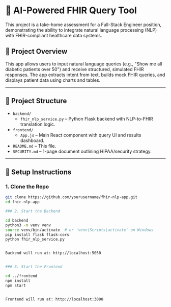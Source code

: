 # 🧠 AI-Powered FHIR Query Tool

This project is a take-home assessment for a Full-Stack Engineer position, demonstrating the ability to integrate natural language processing (NLP) with FHIR-compliant healthcare data systems.

## 📌 Project Overview

This app allows users to input natural language queries (e.g., "Show me all diabetic patients over 50") and receive structured, simulated FHIR responses. The app extracts intent from text, builds mock FHIR queries, and displays patient data using charts and tables.

---

## 📁 Project Structure

- `backend/`
  - `fhir_nlp_service.py` – Python Flask backend with NLP-to-FHIR translation logic.
- `frontend/`
  - `App.js` – Main React component with query UI and results dashboard.
- `README.md` – This file.
- `SECURITY.md` – 1-page document outlining HIPAA/security strategy.

---

## 🚀 Setup Instructions

### 1. Clone the Repo

```bash
git clone https://github.com/yourusername/fhir-nlp-app.git
cd fhir-nlp-app

### 2. Start the Backend

cd backend
python3 -m venv venv
source venv/bin/activate  # or `venv\Scripts\activate` on Windows
pip install flask flask-cors
python fhir_nlp_service.py


Backend will run at: http://localhost:5050


### 3. Start the Frontend

cd ../frontend
npm install
npm start


Frontend will run at: http://localhost:3000


